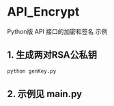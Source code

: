 # API_Encrypt
Python版 API 接口的加密和签名 示例


## 1. 生成两对RSA公私钥
```Python
python genKey.py 
```

## 2. 示例见 main.py

